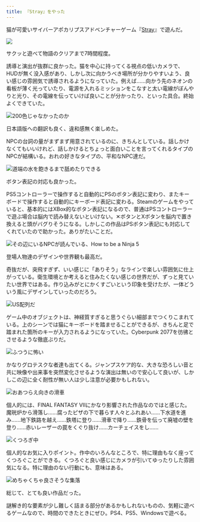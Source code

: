 ```yaml
---
title: 『Stray』をやった
---
```

猫が可愛いサイバーアポカリプスアドベンチャーゲーム『[Stray](https://store.steampowered.com/app/1332010/Stray/?l=japanese)』で遊んだ。

![](https://lh3.googleusercontent.com/yuE0bQ9GTukfDwQYM-u-wOFGOAZbo1j-_PPFUVPhJ2yf5PFgexQdGukmw-FLD_cUz94dNKRIycQTNzdqP61dCd5BczzeeBLg3ZFvNIWR4xuug1YBr1RY0vfzK1Q0KLwjv3vXF6Pbjyv3amSXcKMwLtA)

サクッと遊べて物語のクリアまで7時間程度。

誘導と演出が抜群に良かった。猫を中心に持ってくる視点の低いカメラで、HUDが無く没入感があり、しかし次に向かうべき場所が分かりやすいよう、良い感じの雰囲気で誘導されるようになっていた。例えば……向かう先のネオンの看板が薄く光っていたり、電源を入れるミッションをこなすと太い電線がぼんやりと光り、その電線を伝っていけば良いことが分かったり、といった具合。終始よくできていた。

![](https://lh4.googleusercontent.com/cr1WooLEzqHWf7FXHGi-3UoP0ys59OdhAw-Mcty0-12IVyF-JwjO6dV9gXDZ0FtOd3Tph5xuo2f9O6sT9Ccv5EFAZiyctzthYqm0ms_yJgbeLJhX4_D9Z_jxHYaOLTND2HwbSJZXaCEF9wIxGrBFfDU "200色じゃなかったのか")

日本語版への翻訳も良く、違和感無く楽しめた。

NPCの台詞の量がまずまず用意されているのに、きちんとしている。話しかけなくてもいいけれど、話しかけるとちょっと面白いことを言ってくれるタイプのNPCが結構いる。おれの好きなタイプの、平和なNPC達だ。

![](https://lh6.googleusercontent.com/1Ax0ivR0HLbRGubwMLQiWRtvQnjxslK7sK77uxgH3p6uUgwBVMfZqU8C_zqjlNU52GH_yzEhQheA0DfT8GHxfZRasUfk2QAELHS1MC61Yzlwj_ReofWc_4z_5IzAFrdiUeo9a_nOniJSBgOv1MY7WME "道端の水を飽きるまで舐めたりできる")

ボタン表記の対応も良かった。

PS5コントローラーで操作すると自動的にPSのボタン表記に変わり、またキーボードで操作すると自動的にキーボード表記に変わる。Steamのゲームをやっていると、基本的にはXBox的なボタン表記になるので、普通はPSコントローラーで遊ぶ場合は脳内で読み替えないといけない。✕ボタンとXボタンを脳内で置き換えると頭がバグりそうになる。しかしこの作品はPSボタン表記にも対応してくれていたので助かった。ありがたいことだ。

![](https://lh5.googleusercontent.com/ZKnixKvpDw57F_UJdDlWoVAWg_810U_aiSneDq0e0kraEsh6TDa3XZ8exXkkFvFpyOT8W9pLltOsOzcHuWGLHd2L75yqdgilaEqWesWIUiUCEV3gvfLZUOzbru9H1ubXpfy3Ro9HpjD636SaKUomUZg "その辺にいるNPCが読んでいる、How to be a Ninja 5")

登場人物達のデザインや世界観も最高だ。

奇抜だが、突飛すぎず、いい感じに「ありそう」なラインで楽しい雰囲気に仕上がっている。衛生環境とか考えると住みたくない感じの世界だが、ずっと見ていたい世界ではある。作り込みがとにかくすごいという印象を受けたが、一体どういう風にデザインしていったのだろう。

![](https://lh5.googleusercontent.com/JSbyjLJRVr4ZkymIKX8wc2A4iYxFNH6N5mMnXvFinxBL1-wDLlGe3Mli2-JWbNlafdGAUWVFHuinKXVTsRih_AL2MQuFXNPUksMCGWo-CR4ICcBFTaYGSkXcf9TtjNRkHRH5ZgYi7fPeHpxcJOMcAaA "US配列だ")

ゲーム中のオブジェクトは、神経質すぎると思うぐらい細部までつくりこまれている。上のシーンでは猫にキーボードを踏ませることができるが、きちんと足で踏まれた箇所のキーが入力されるようになっていた。Cyberpunk 2077を彷彿とさせるような徹底ぶりだ。

![](https://lh3.googleusercontent.com/oejOhZEgNEHiQr5dF4ymaCoYnwsWVq14qhBFV8qtpUxbe3_UqCqXrKiBRSeGDuWbHBizvqbQNnrjZbHw6Y16bDx9HU3Rn3f47-69SX90Okd4ibbywhq2L6VSD_IMFKhHuwEWNn0Vr5v2JEytAzZgS0c "ふつうに怖い")

かなりグロテスクな者達も出てくる。ジャンプスケア的な、大きな恐ろしい音と共に映像や出来事を突然変化させるような演出は無いので安心して良いが、しかしこの辺に全く耐性が無い人は少し注意が必要かもしれない。

![](https://lh5.googleusercontent.com/7XlwlWZnU9dqV8sLjsTrZLCDOOPWyW3EsF1wKsMQkcgnCxnb_SzTLpNU2BwHm660qc92PWEaxN6i_vVAICmTn8Dfx5JbDYWUtktfgHE03V2DfXd6Og3F7ZiyY2CKvL0jbHID-kChhhToJEAZhDz-aCY "おあつらえ向きの滑車")

個人的には、FINAL FANTASY VIIにかなり影響された作品なのではと感じた。魔晄炉から滑落し……腐ったピザの下で暮らす人々とふれあい……下水道を進み……地下鉄路を越え……鉄塔に登り……滑車で降り……鉄骨を伝って廃墟の壁を登り……赤いレーザーの罠をくぐり抜け……カーチェイスをし……

![](https://lh5.googleusercontent.com/Wxx3_ZVn06PRxedVJ4pzwl8zuJnmOc4RRZDRLapxrMFyMTvitFgnqy1GP-1bv7htlmsdHsvmsfi3D6VV58rOx4UzNUzUoIupOiVJW6ghAta7yU6zR9x52lEO25w-cIWFjAf2FJ33C7W5HuIClQHZUZY "くつろぎ中")

個人的なお気に入りポイント。作中のいろんなところで、特に理由もなく座ってくつろぐことができる。くつろぐと良い感じにカメラが引いてゆったりした雰囲気になる。特に理由のない行動にも、意味はある。

![](https://lh4.googleusercontent.com/3gk30YoqVqLZD88FP-2SmQmCb-yENnI_9LaYS0bwZYVIKCXykb0qUicFUb3RjEjYFUs4SwE4pyQZkiruoNsi-WgPYPmGdkm6-Cd4wlZdqD_a2UNY5zxKm5KNix51KXk9vPTxLLmtIdnJvSVOswxBd-w "めちゃくちゃ良さそうな集落")

総じて、とても良い作品だった。

謎解き的な要素が少し難しく詰まる部分があるかもしれないものの、気軽に遊べるゲームなので、時間のできたときにぜひ。PS4、PS5、Windowsで遊べる。
